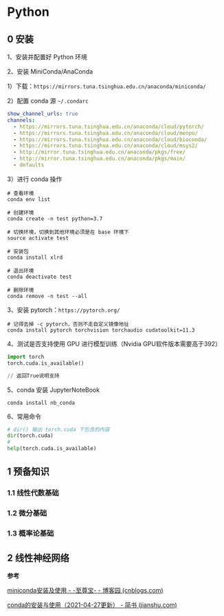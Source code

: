 # Python



## 0 安装

1、安装并配置好 Python 环境

2、安装 MiniConda/AnaConda

1）下载：`https://mirrors.tuna.tsinghua.edu.cn/anaconda/miniconda/`

2）配置 conda 源 `~/.condarc`

```yaml
show_channel_urls: true
channels:
  - https://mirrors.tuna.tsinghua.edu.cn/anaconda/cloud/pytorch/
  - https://mirrors.tuna.tsinghua.edu.cn/anaconda/cloud/menpo/
  - https://mirrors.tuna.tsinghua.edu.cn/anaconda/cloud/bioconda/
  - https://mirrors.tuna.tsinghua.edu.cn/anaconda/cloud/msys2/
  - http://mirror.tuna.tsinghua.edu.cn/anaconda/pkgs/free/
  - http://mirror.tuna.tsinghua.edu.cn/anaconda/pkgs/main/
  - defaults
```

3）进行 conda 操作

```shell
# 查看环境
conda env list

# 创建环境
conda create -n test python=3.7

# 切换环境，切换到其他环境必须是在 base 环境下
source activate test

# 安装包
conda install xlrd

# 退出环境
conda deactivate test

# 删除环境
conda remove -n test --all
```

3、安装 pytorch：`https://pytorch.org/`

```shell
# 记得去掉 -c pytorch，否则不走自定义镜像地址
conda install pytorch torchvision torchaudio cudatoolkit=11.3
```

4、测试是否支持使用 GPU 进行模型训练（Nvidia GPU软件版本需要高于392）

```python
import torch
torch.cuda.is_available()

// 返回True说明支持
```

5、conda 安装 JupyterNoteBook

```shell
conda install nb_conda
```

6、常用命令

```python
# dir() 输出 torch.cuda 下包含的内容
dir(torch.cuda)
# 
help(torch.cuda.is_available)
```





## 1 预备知识

### 1.1 线性代数基础

### 1.2 微分基础

### 1.3 概率论基础





## 2 线性神经网络























































































**参考**

[miniconda安装及使用 - -至尊宝- - 博客园 (cnblogs.com)](https://www.cnblogs.com/zhizunbao-monky/p/14052479.html)

[conda的安装与使用（2021-04-27更新） - 简书 (jianshu.com)](https://www.jianshu.com/p/edaa744ea47d)